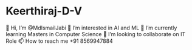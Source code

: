 # Keerthiraj-D-V
👋 Hi, I’m @MdIsmailJabi 👀 I’m interested in AI and ML 🌱 I’m currently learning Masters in Computer Science 💞️ I’m looking to collaborate on IT Role 📫 How to reach me +91 8569947884
